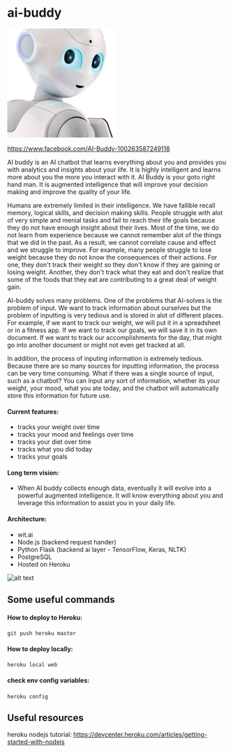 # ai-buddy
<img src="ai-buddy.jpg" height="250" width="250">

https://www.facebook.com/AI-Buddy-100263587249118

AI buddy is an AI chatbot that learns everything about you and provides you with analytics and insights about your life.  It is highly intelligent and learns more about you the more you interact with it.  AI Buddy is your goto right hand man.  It is augmented intelligence that will improve your decision making and improve the quality of your life.

Humans are extremely limited in their intelligence.  We have fallible recall memory, logical skills, and decision making skills.  People struggle with alot of very simple and menial tasks and fail to reach their life goals because they do not have enough insight about their lives.  Most of the time, we do not learn from experience because we cannot remember alot of the things that we did in the past.  As a result, we cannot correlate cause and effect and we struggle to improve.  For example, many people struggle to lose weight because they do not know the consequences of their actions.  For one, they don't track their weight so they don't know if they are gaining or losing weight.  Another, they don't track what they eat and don't realize that some of the foods that they eat are contributing to a great deal of weight gain. 

AI-buddy solves many problems.  One of the problems that AI-solves is the problem of input.  We want to track information about ourselves but the problem of inputting is very tedious and is stored in alot of different places.   For example, if we want to track our weight, we will put it in a spreadsheet or in a fitness app.  If we want to track our goals, we will save it in its own document.  If we want to track our accomplishments for the day, that might go into another document or might not even get tracked at all.  

In addition, the process of inputing information is extremely tedious.  Because there are so many sources for inputting information, the process can be very time consuming.  What if there was a single source of input, such as a chatbot?  You can input any sort of information, whether its your weight, your mood, what you ate today, and the chatbot will automatically store this information for future use. 

#### Current features:
- tracks your weight over time
- tracks your mood and feelings over time
- tracks your diet over time
- tracks what you did today
- tracks your goals

#### Long term vision:
- When AI buddy collects enough data, eventually it will evolve into a powerful augmented intelligence.   It will know everything about you and leverage this information to assist you in your daily life.  

#### Architecture:
- wit.ai
- Node.js (backend request hander)
- Python Flask (backend ai layer - TensorFlow, Keras, NLTK)
- PostgreSQL
- Hosted on Heroku


![alt text](https://cdn-images-1.medium.com/max/800/1*v32n0te309HpnaxCELaKhg.png)

 
 
 
 ## Some useful commands
 
 #### How to deploy to Heroku:
 ```git push heroku master```
 
 #### How to deploy locally:
 ```heroku local web```
 
 #### check env config variables:
 ```heroku config```
 
 ## Useful resources
 heroku nodejs tutorial: https://devcenter.heroku.com/articles/getting-started-with-nodejs
